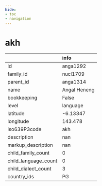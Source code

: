 ```yaml
---
hide:
- toc
- navigation
---
```

# akh
|                      | info         |
|:---------------------|:-------------|
| id                   | anga1292     |
| family_id            | nucl1709     |
| parent_id            | anga1314     |
| name                 | Angal Heneng |
| bookkeeping          | False        |
| level                | language     |
| latitude             | -6.13347     |
| longitude            | 143.478      |
| iso639P3code         | akh          |
| description          | nan          |
| markup_description   | nan          |
| child_family_count   | 0            |
| child_language_count | 0            |
| child_dialect_count  | 3            |
| country_ids          | PG           |